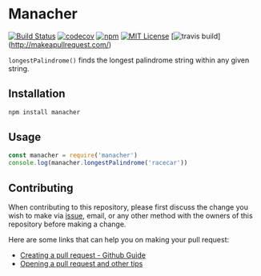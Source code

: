 # Manacher

[![Build Status](https://img.shields.io/travis/josephting/manacher/master.svg)](https://travis-ci.org/josephting/manacher) [![codecov](https://img.shields.io/codecov/c/github/josephting/manacher/master.svg)](https://codecov.io/gh/josephting/manacher) [![npm](https://img.shields.io/npm/v/manacher.svg?color=brightgreen)](https://www.npmjs.com/package/manacher) [![MIT License](https://img.shields.io/github/license/josephting/manacher.svg?color=brightgreen)](https://github.com/josephting/manacher/blob/master/LICENSE)
[![travis build](https://img.shields.io/badge/PR-welcome-green)] (http://makeapullrequest.com/)

`longestPalindrome()` finds the longest palindrome string within any given string.



## Installation

```bash
npm install manacher
```

## Usage

```javascript
const manacher = require('manacher')
console.log(manacher.longestPalindrome('racecar'))
```

## Contributing

When contributing to this repository, please first discuss the change you wish to make via [issue][issues-section], email, or any other method with the owners of this repository before making a change.

Here are some links that can help you on making your pull request:

* [Creating a pull request - Github Guide][creating-pr-official]
* [Opening a pull request and other tips][opening-a-pr]

<!-- External links -->
[issues-section]: https://github.com/josephting/manacher/issues
[creating-pr-official]: https://help.github.com/en/articles/creating-a-pull-request
[opening-a-pr]: https://opensource.guide/how-to-contribute/#opening-a-pull-request
